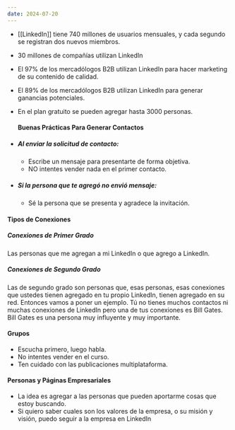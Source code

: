 ```yaml
---
date: 2024-07-20
---
```


- [[LinkedIn]] tiene 740 millones de usuarios mensuales, y cada segundo se registran dos nuevos miembros.
- 30 millones de compañías utilizan LinkedIn
- El 97% de los mercadólogos B2B utilizan LinkedIn para hacer marketing de su contenido de calidad.
- El 89% de los mercadólogos B2B utilizan LinkedIn para generar ganancias potenciales.
- En el plan gratuito se pueden agregar hasta 3000 personas.
  
  #### **Buenas Prácticas Para Generar Contactos**

- ##### Al enviar la solicitud de contacto:
	- Escribe un mensaje para presentarte de forma objetiva.
	- NO intentes vender nada en el primer contacto.

- ##### Si la persona que te agregó no envió mensaje:
	- Sé la persona que se presenta y agradece la invitación.

#### **Tipos de Conexiones**
##### **Conexiones de Primer Grado**
Las personas que me agregan a mi LinkedIn o que agrego a LinkedIn.

##### **Conexiones de Segundo Grado**
Las de segundo grado son personas que, esas personas, esas conexiones que ustedes tienen agregado en tu propio LinkedIn, tienen agregado en su red. Entonces vamos a poner un ejemplo. Tú no tienes muchos contactos ni muchas conexiones de LinkedIn pero una de tus conexiones es Bill Gates. Bill Gates es una persona muy influyente y muy importante.

#### **Grupos**

- Escucha primero, luego habla.
- No intentes vender en el curso.
- Ten cuidado con las publicaciones multiplataforma.

#### **Personas y Páginas Empresariales**

- La idea es agregar a las personas que pueden aportarme cosas que estoy buscando.
- Si quiero saber cuales son los valores de la empresa, o su misión y visión, puedo seguir a la empresa en LinkedIn
